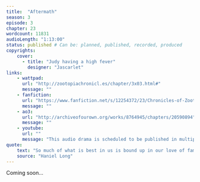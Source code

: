 ```yaml
---
title:  "Aftermath"
season: 3
episode: 3
chapter: 23
wordcount: 11831
audioLength: "1:13:00"
status: published # Can be: planned, published, recorded, produced
copyrights:
    cover:
      - title: "Judy having a high fever"
        designer: "Jascarlet"
links:
    - wattpad:
      url: "http://zootopiachronicl.es/chapter/3x03.html#"
      message: ""
    - fanfiction:
      url: "https://www.fanfiction.net/s/12254372/23/Chronicles-of-Zootopia"
      message: ""
    - ao3:
      url: "http://archiveofourown.org/works/8764945/chapters/20590894"
      message: ""
    - youtube:
      url: ""
      message: "This audio drama is scheduled to be published in multiple parts, starting on Apr 28, 2017!"
quote:
    text: "So much of what is best in us is bound up in our love of family, that it remains the measure of our stability because it measures our sense of loyalty."
    source: "Haniel Long"
---
```

Coming soon...